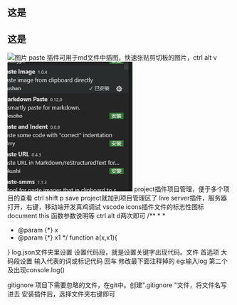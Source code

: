 <!-- markdown语法文档 -->
## 这是
## 这是
![图片](1.jpg)
paste 插件可用于md文件中插图，快速张贴剪切板的图片，ctrl alt v
![111](2019-08-20-14-11-47.png)
project插件项目管理，便于多个项目的查看
ctrl shift p   save project就加到项目管理区了
live server插件，服务器打开，右键，移动端开发真鸡调试
vscode icons插件文件的标志性图标
document this 函数参数说明等 ctrl alt d两次即可
/**
 *
 *
 * @param {*} x
 * @param {*} x1
 */
function a(x,x1){

}
log.json文件夹里设置
设置代码段，就是设置关键字出现代码。文件  首选项 大码段设置 输入代表的词或标记代码 回车 修改最下面注释掉的 eg:输入log 第二个及出现console.log()

gitignore  项目下需要忽略的文件，在git中。创建".gitignore "文件，将文件名写进去
安装插件后，选择文件夹右键即可